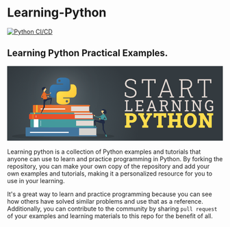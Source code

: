 # Learning-Python
[![Python CI/CD](https://github.com/hamzayawa/Learning-Python/actions/workflows/actions.yml/badge.svg)](https://github.com/hamzayawa/Learning-Python/actions/workflows/actions.yml)
## Learning Python Practical Examples.

![Learn-Python](img/Code.png)

Learning python is a collection of Python examples and tutorials that anyone can use to learn and practice programming in Python. By forking the repository, you can make your own copy of the repository and add your own examples and tutorials, making it a personalized resource for you to use in your learning.

It's a great way to learn and practice programming because you can see how others have solved similar problems and use that as a reference. Additionally, you can contribute to the community by sharing `pull request` of your examples and learning materials to this repo for the benefit of all.
